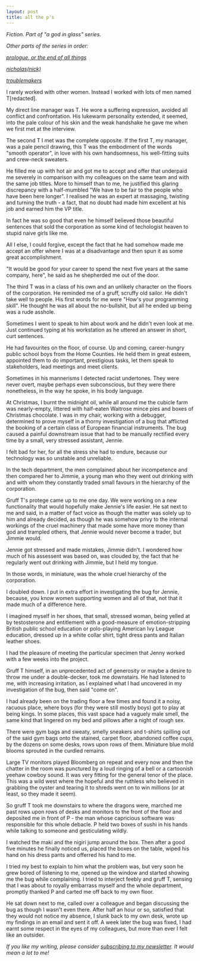 ```yaml
---
layout: post
title: all the p's
---
```

_Fiction. Part of "a god in glass" series._

_Other parts of the series in order:_

_[prologue, or the end of all things](https://winterflower.github.io/2020/03/02/prologue-or-the-end-of-allthings/)_

_[nicholas(nick)](https://winterflower.github.io/2020/06/01/nicholas-a-god-in-glass/)_

_[troublemakers](https://winterflower.github.io/2019/04/14/troublemakers/)_

I rarely worked with other women.
Instead I worked with lots of men named T[redacted].

My direct line manager was T. He wore a suffering expression,
avoided all conflict and confrontation. His lukewarm
personality extended, it seemed, into the pale colour
of his skin and the weak handshake he gave me when we first
met at the interview. 

The second T I met was the complete opposite.
If the first T, my manager, was a pale pencil
drawing, this T was the embodiment of the
words "smooth operator", in love
with his own handsomness, his well-fitting suits
and crew-neck sweaters. 

He filled me up with hot air and got me to accept and offer
that underpaid me severely in comparison with my colleagues
on the same team and with the same job titles. 
More to himself than to me, he justified this glaring
discrepancy with a half-mumbled "We have to be fair to the people who
have been here longer".
I realised he was an expert at massaging, twisting and turning the truth - a fact, that no
doubt had made him excellent at his job and earned him the VP title. 

In fact he was so good that even he himself believed those beautiful
sentences that sold the corporation as some kind of techologist
heaven to stupid naive girls like me.

All I else, I could forgive, except the fact that he had somehow
made me accept an offer where I was at a disadvantage and then spun
it as some great accomplishment. 

"It would be good for your career to spend the next five years
at the same company, here", he said as he shepherded me out of the door.

The third T was in a class of his own and an unlikely character 
on the floors of the corporation. 
He reminded me of a gruff, scruffy old sailor.
He didn't take well to people. His first words for me were
"How's your programming skill". He thought he was all about the
no-bullshit, but all he ended up being was a rude asshole.

Sometimes I went to speak to him about work and he didn't even look
at me. Just continued typing at his workstation as he uttered
an answer in short, curt sentences. 

He had favourites on the floor, of course. Up and coming, 
career-hungry public school boys from the Home Counties.
He held them in great esteem, appointed them to do
important, prestigious tasks, let them speak to stakeholders, 
lead meetings and meet clients. 

Sometimes in his mannerisms I detected racist undertones. 
They were never overt, maybe perhaps even subconscious, but they
were there nonetheless, in the way he spoke, in his body language. 

At Christmas, I burnt the midnight oil, while all around me
the cubicle farm was nearly-empty, littered with half-eaten 
Waitrose mince pies and boxes of Christmas chocolate. 
I was in my chair, working with a debugger, determined to 
prove myself in a thorny investigation of a bug that afflicted the booking
of a certain class of European financial instruments.
The bug caused a painful downstream issue that had
to be manually rectified every time by a small, very stressed
assistant, Jennie. 

I felt bad for her, for all the stress she had to endure, because
our technology was so unstable and unreliable. 

In the tech department, the men complained about her
incompetence and then compared her to Jimmie, a young man
who they went out drinking with and with whom they constantly
traded small favours in the hierarchy of the corporation. 

Gruff T's protege came up to me one day. We were working
on a new functionality that would hopefully make Jennie's life
easier. He sat next to me and said, in a matter of fact voice as though
the matter was solely up to him and already decided, as though he
was somehow privy to the internal workings of the cruel machinery that made
some have more money than god and trampled others, that Jennie would
never become a trader, but Jimmie would. 

Jennie got stressed and made mistakes, Jimmie didn't. 
I wondered how much of his assessent was based on, was clouded by, the fact
that he regularly went out drinking with Jimmie, but I held my tongue.

In those words, in miniature, was the whole cruel hierarchy
of the corporation. 

I doubled down. I put in extra effort in investigating
the bug for Jennie, because, you know women supporting
women and all of that, not that it made much of a difference here.

I imagined myself in her shoes, that small, stressed woman, being
yelled at by testosterone and entitlement with a good-measure
of emotion-stripping British public school education or
polo-playing American Ivy League education, dressed up in a white
collar shirt, tight dress pants and Italian leather shoes.

I had the pleasure of meeting the particular specimen that
Jenny worked with a few weeks into the project.

Gruff T himself, in an unprecedented act of generosity or maybe
a desire to throw me under a double-decker,
took me downstairs. He had listened to me, with
increasing irritation, as I explained what I had uncovered
in my investigation of the bug, then said "come on". 

I had already been on the trading floor a few times and found it
a noisy, racuous place, where boys (for they were still
mostly boys) got to play at being kings. 
In some places, this vast space had a vaguely male
smell, the same kind that lingered on my bed and pillows
after a night of rough sex.

There were gym bags and sweaty, smelly sneakers and t-shirts
spilling out of the said gym bags onto the stained, carpet floor,
abandoned coffee cups, by the dozens on some desks, rows upon rows 
of them. Miniature blue mold blooms sprouted in the curdled remains.

Large TV monitors played Bloomberg on repeat and every now and then
the chatter in the room was punctured by a loud ringing of a bell
or a cartoonish yeehaw cowboy sound. It was very fitting
for the general tenor of the place. This was a wild west where
the hopeful and the ruthless who believed in grabbing the oyster
and tearing it to shreds went on to win millions (or at least, so they
made it seem).

So gruff T took me downstairs to where the dragons were,
marched me past rows upon rows of desks and monitors
to the front of the floor and deposited me in front of
P - the man whose capricious software was responsible
for this whole debacle. P held two boxes of sushi in his hands
while talking to someone and gesticulating wildly.

I watched the maki and the nigiri jump around the box.
Then after a good five minutes he finally noticed us, placed
the boxes on the table, wiped his hand on his dress pants
and offerred his hand to me.

I tried my best to explain to him what the problem was,
but very soon he grew bored of listening to me,
opened up the window and started showing me the bug while
complaining. I tried to interject feebly and gruff T, sensing
that I was about to royally embarrass myself and the whole
department, promptly thanked P and carted me off back to my own floor.

He sat down next to me, called over a colleague and began discussing
the bug as though I wasn't even there. After half an hour or so, 
satisfied that they would not notice my absence, I slunk back to my own
desk, wrote up my findings in an email and sent it off.
A week later the bug was fixed, I had earnt some respect in the eyes
of my colleagues, but more than ever I felt like an outsider. 


_If you like my writing, please consider [subscribing to my newsletter](https://tinyletter.com/winterflower). It would mean a lot to me!_
